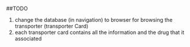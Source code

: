 ##TODO
1. change the database (in navigation) to browser for browsing the transporter (transporter Card)
2. each transporter card contains all the information and the drug that it associated
